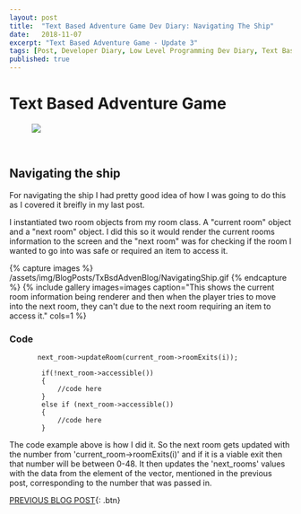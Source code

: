 ```yaml
---
layout: post
title:  "Text Based Adventure Game Dev Diary: Navigating The Ship"
date:   2018-11-07
excerpt: "Text Based Adventure Game - Update 3"
tags: [Post, Developer Diary, Low Level Programming Dev Diary, Text Based Adventure Dev Diary]
published: true
---
```


# Text Based Adventure Game

<figure>
    <a href="/assets/img/BlogPosts/TxBsdAdvenBlog/coverPage.png"><img src="/assets/img/BlogPosts/TxBsdAdvenBlog/coverPage.png"></a>
    <figcaption></figcaption>
</figure>
<br/>

## Navigating the ship
For navigating the ship I had pretty good idea of how I was going to do this as I covered it breifly in my last post. 

I instantiated two room objects from my room class. A "current room" object and a "next room" object. I did this so it would render the current rooms information to the screen and the "next room" was for checking if the room I wanted to go into was safe or required an item to access it.

{% capture images %}
    	/assets/img/BlogPosts/TxBsdAdvenBlog/NavigatingShip.gif
{% endcapture %}
{% include gallery images=images caption="This shows the current room information being renderer and then when the player tries to move into the next room, they can't due to the next room requiring an item to access it." cols=1 %}

### Code
~~~
       next_room->updateRoom(current_room->roomExits(i));
       
        if(!next_room->accessible())
        {
            //code here
        }
        else if (next_room->accessible())
        {
            //code here
        }
~~~
The code example above is how I did it. So the next room gets updated with the number from 'current_room->roomExits(i)' and if it is a viable exit then that number will be between 0-48. It then updates the 'next_rooms' values with the data from the element of the vector, mentioned in the previous post, corresponding to the number that was passed in.

[PREVIOUS BLOG POST](https://lbondi7.github.io/llp-dd-TBAG-3/){: .btn}
